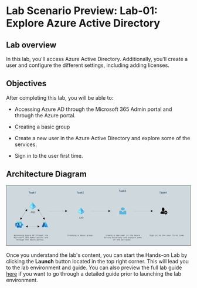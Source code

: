 # Lab Scenario Preview: Lab-01: Explore Azure Active Directory

## Lab overview

In this lab, you'll access Azure Active Directory. Additionally, you'll create a user and configure the different settings, including adding licenses.

## Objectives

After completing this lab, you will be able to:

- Accessing Azure AD through the Microsoft 365 Admin portal and through the Azure portal.

- Creating a basic group

- Create a new user in the Azure Active Directory and explore some of the services.

- Sign in to the user first time.


## Architecture Diagram

![](../images/preview01.png)

Once you understand the lab's content, you can start the Hands-on Lab by clicking the **Launch** button located in the top right corner. This will lead you to the lab environment and guide. You can also preview the full lab guide [here](https://experience.cloudlabs.ai/#/labguidepreview/fe446caa-6d00-4170-ab57-57aab589a0eb) if you want to go through a detailed guide prior to launching the lab environment. 
